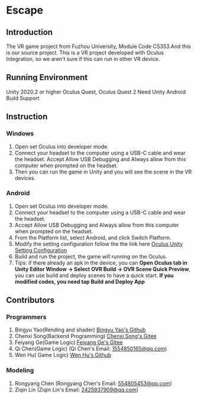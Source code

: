 # Escape

## Introduction
The VR game project from Fuzhou University, Module Code CS353.And this is our source project.
This is a VR project developed with Oculus Integration, so we aren't sure if this can run in other VR device.

## Running Environment
Unity 2020.2 or higher
Oculus Quest, Oculus Quest 2
Need Unity Android Build Support

## Instruction 
### Windows
1. Open set Oculus into developer mode. 
2. Connect your headset to the computer using a USB-C cable and wear the headset. Accept Allow USB Debugging and Always allow from this computer when prompted on the headset. 
3. Then you can run the game in Unity and you will see the scene in the VR devices. 
### Android
1. Open set Oculus into developer mode. 
2. Connect your headset to the computer using a USB-C cable and wear the headset. 
3. Accept Allow USB Debugging and Always allow from this computer when prompted on the headset. 
4. From the Platform list, select Android, and click Switch Platform.
5. Modify the setting configuration follow the the link here [Oculus Unity Setting Configuration](https://developer.oculus.com/documentation/unity/unity-conf-settings/)
6. Build and run the project, the game will running on the Oculus.
7. Tips: if there already an apk in the device, you can **Open Oculus tab in Unity Editor Window -> Select OVR Build -> OVR Scene Quick Preview**, you can use build and deploy scenes to have a quick start. **If you modified codes, you need tap Build and Deploy App**

## Contributors
### Programmers
1. Bingyu Yao(Rending and shader) [Bingyu Yao's Github](https://github.com/Guiny-Time)
2. Chenxi Song(Backend Programming) [Chenxi Song's Gitee](https://gitee.com/song-chengxin)
3. Feiyang Ge(Game Logic) [Feiyang Ge's Gitee](https://gitee.com/gefeiyanggfy)
4. Qi Chen(Game Logic) (Qi Chen's Email: 1554850165@qq.com)
5. Wen Hu( Game Logic) [Wen Hu's Github](https://github.com/Johnny7255)

### Modeling
1. Rongyang Chen (Rongyang Chen's Email: 554805453@qq.com)
2. Ziqin Lin (Ziqin Lin's Email: 2425937909@qq.com)



